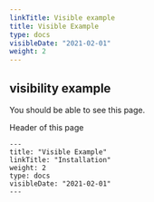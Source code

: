 ```yaml
---
linkTitle: Visible example
title: Visible Example
type: docs
visibleDate: "2021-02-01"
weight: 2
---
```


## visibility example
You should be able to see this page.

Header of this page
```
---
title: "Visible Example"
linkTitle: "Installation"
weight: 2
type: docs
visibleDate: "2021-02-01"
---
```
